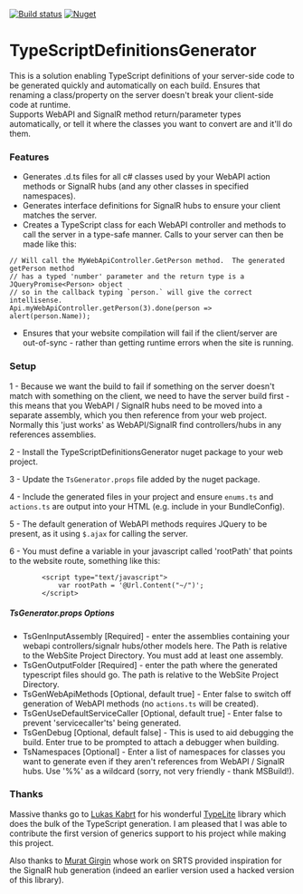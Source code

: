 [![Build status](https://ci.appveyor.com/api/projects/status/qee4nv3ta5ubyyik?svg=true)](https://ci.appveyor.com/project/slovely/typescriptdefinitionsgenerator/branch/master)
[![Nuget](https://img.shields.io/nuget/v/TypeScriptDefinitionsGenerator.svg)](https://www.nuget.org/packages/TypeScriptDefinitionsGenerator/)


# TypeScriptDefinitionsGenerator
This is a solution enabling TypeScript definitions of your server-side code to be generated quickly and automatically on each build.  Ensures that renaming a class/property on the server doesn't break your client-side code at runtime.  
Supports WebAPI and SignalR method return/parameter types automatically, or tell it where the classes you want to convert are and it'll do them.

### Features
 * Generates .d.ts files for all c# classes used by your WebAPI action methods or SignalR hubs (and any other classes in specified namespaces).
 * Generates interface definitions for SignalR hubs to ensure your client matches the server.
 * Creates a TypeScript class for each WebAPI controller and methods to call the server in a type-safe manner.  Calls to your server can then be made like this:
```
// Will call the MyWebApiController.GetPerson method.  The generated getPerson method
// has a typed 'number' parameter and the return type is a JQueryPromise<Person> object
// so in the callback typing `person.` will give the correct intellisense.
Api.myWebApiController.getPerson(3).done(person => alert(person.Name));
```
 * Ensures that your website compilation will fail if the client/server are out-of-sync - rather than getting runtime errors when the site is running.

### Setup
1 - Because we want the build to fail if something on the server doesn't match with something on the client, we need to have the server build first - this means that you
 WebAPI / SignalR hubs need to be moved into a separate assembly, which you then reference from your web project.  
 Normally this 'just works' as WebAPI/SignalR find controllers/hubs in any references assemblies.

2 - Install the TypeScriptDefinitionsGenerator nuget package to your web project.

3 - Update the `TsGenerator.props` file added by the nuget package.

4 - Include the generated files in your project and ensure `enums.ts` and `actions.ts` are output into your HTML (e.g. include in your BundleConfig).

5 - The default generation of WebAPI methods requires JQuery to be present, as it using `$.ajax` for calling the server.

6 - You must define a variable in your javascript called 'rootPath' that points to the website route, something like this:
```
        <script type="text/javascript">
            var rootPath = '@Url.Content("~/")';
        </script>
```

##### TsGenerator.props Options
 - TsGenInputAssembly [Required] - enter the assemblies containing your webapi controllers/signalr hubs/other models here.  The Path is relative to the WebSite Project Directory.  You must add at least one assembly.
 - TsGenOutputFolder [Required] - enter the path where the generated typescript files should go.  The path is relative to the WebSite Project Directory.
 - TsGenWebApiMethods [Optional, default true] - Enter false to switch off generation of WebAPI methods (no `actions.ts` will be created).
 - TsGenUseDefaultServiceCaller [Optional, default true] - Enter false to prevent 'servicecaller'ts' being generated.
 - TsGenDebug [Optional, default false] - This is used to aid debugging the build.  Enter true to be prompted to attach a debugger when building.
 - TsNamespaces [Optional] - Enter a list of namespaces for classes you want to generate even if they aren't references from WebAPI / SignalR hubs.  Use '%%' as a wildcard (sorry, not very friendly - thank MSBuild!).


### Thanks
Massive thanks go to [Lukas Kabrt](https://bitbucket.org/LukasKabrt/) for his wonderful [TypeLite](https://bitbucket.org/LukasKabrt/typelite/) library which does the bulk of the 
TypeScript generation.  I am pleased that I was able to contribute the first version of generics support to his project while making this project.

Also thanks to [Murat Girgin](https://github.com/muratg) whose work on SRTS provided inspiration for the SignalR hub generation (indeed an earlier version used a hacked version
of this library).